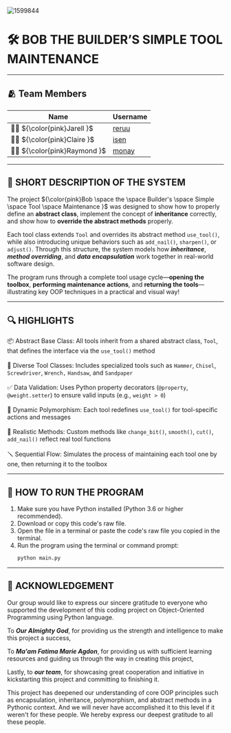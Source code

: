 ![1599844](https://github.com/user-attachments/assets/d2c89aa4-5352-4c7c-a516-ece23a8eeddb)
# **🛠️ BOB THE BUILDER’S SIMPLE TOOL MAINTENANCE**

---

##  🫂 **Team Members** 
| Name | Username |
|------|----------|
| 👦🏻 ${\color{pink}Jarell }$ | [reruu](https://github.com/reruu) |
| 👧🏻 ${\color{pink}Claire }$ | [isen](https://github.com/ari5en) |
| 👦🏻 ${\color{pink}Raymond }$ | [monay](https://github.com/Monay-mamon) |

---

## 📝 **SHORT DESCRIPTION OF THE SYSTEM**
The project ${\color{pink}Bob \space the \space Builder's \space Simple \space Tool \space Maintenance }$ was designed to show how to properly define an __**abstract class**__, implement the concept of __**inheritance**__ correctly,
and show how to __**override the abstract methods**__ properly. 

Each tool class extends `Tool` and overrides its abstract method `use_tool()`, while also introducing unique behaviors such as `add_nail()`, `sharpen()`, or `adjust()`. Through this structure, the system models how **_inheritance_**, **_method overriding_**, and **_data encapsulation_** work together in real-world software design.

The program runs through a complete tool usage cycle—**opening the toolbox**, **performing maintenance actions**, and **returning the tools**—illustrating key OOP techniques in a practical and visual way!

---

## 🔍 **HIGHLIGHTS**
📦 Abstract Base Class: All tools inherit from a shared abstract class, `Tool`, that defines the interface via the `use_tool()` method <br /><br />
🧰 Diverse Tool Classes: Includes specialized tools such as `Hammer`, `Chisel`, `Screwdriver`, `Wrench,` `Handsaw`, and `Sandpaper` <br /><br />
✅ Data Validation: Uses Python property decorators (`@property`, `@weight.setter`) to ensure valid inputs (e.g., `weight > 0`) <br /><br />
🔁 Dynamic Polymorphism: Each tool redefines `use_tool()` for tool-specific actions and messages <br /><br />
🔧 Realistic Methods: Custom methods like `change_bit()`, `smooth()`, `cut()`, `add_nail()` reflect real tool functions <br/><br />
🪛 Sequential Flow: Simulates the process of maintaining each tool one by one, then returning it to the toolbox

---

## 🧠 **HOW TO RUN THE PROGRAM**

1. Make sure you have Python installed (Python 3.6 or higher recommended).
2. Download or copy this code's raw file.
3. Open the file in a terminal or paste the code's raw file you copied in the terminal.
4. Run the program using the terminal or command prompt:
   ```bash
   python main.py

---

## __📜 ACKNOWLEDGEMENT__
Our group would like to express our sincere gratitude to everyone who supported the development of this coding project on Object-Oriented Programming using Python language.

To ***Our Almighty God***, for providing us the strength and intelligence to make this project a success,

To ***Ma'am Fatima Marie Agdon***, for providing us with sufficient learning resources and guiding us through the way in creating this project,

Lastly, to ***our team***, for showcasing great cooperation and initiative in kickstarting this project and committing to finishing it.


This project has deepened our understanding of core OOP principles such as encapsulation, inheritance, polymorphism, and abstract methods in a Pythonic context. 
And we will never have accomplished it to this level if it weren't for these people. We hereby express our deepest gratitude to all these people.
